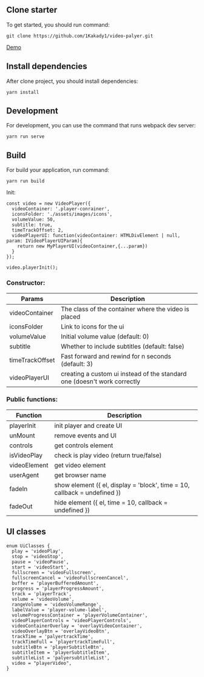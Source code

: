 ## Clone starter

To get started, you should run command:

```shell script
git clone https://github.com/1Kakady1/video-palyer.git
```
[Demo](https://1kakady1.github.io/video-player/)

## Install dependencies

After clone project, you should install dependencies:

```shell script
yarn install
```

## Development

For development, you can use the command that runs webpack dev server:

```shell script
yarn run serve
```

## Build 

For build your application, run command:

```shell script
yarn run build
```

Init:
```
const video = new VideoPlayer({
  videoContainer: '.player-conrainer',
  iconsFolder: './assets/images/icons',
  volumeValue: 50,
  subtitle: true,
  timeTrackOffset: 2,
  videoPlayerUI: function(videoContainer: HTMLDivElement | null, param: IVideoPlayerUIParam){
    return new MyPlayerUI(videoContainer,{...param})
  }
});

video.playerInit();
```
### Constructor:
| Params      | Description |
| ----------- | ----------- |
| videoContainer      | The class of the container where the video is placed |
| iconsFolder      | Link to icons for the ui |
| volumeValue      | Initial volume value (default: 0) |
| subtitle      | Whether to include subtitles (default: false)|
| timeTrackOffset      | Fast forward and rewind for n seconds (default: 3)|
| videoPlayerUI      | creating a custom ui instead of the standard one (doesn't work correctly|

### Public functions:

| Function     | Description |
| ----------- | ----------- |
| playerInit     | init player and create UI |
| unMount     | remove events and UI |
| controls     | get controls element |
| isVideoPlay     | check is play video (return true/false) |
| videoElement    | get video element |
| userAgent     | get browser name |
| fadeIn    | show element ({ el, display = 'block', time = 10, callback = undefined }) |
| fadeOut    |hide element ({ el, time = 10, callback = undefined }) |

## UI classes

```
enum UiClasses {
  play = 'videoPlay',
  stop = 'videoStop',
  pause = 'videoPause',
  start = 'videoStart',
  fullscreen = 'videoFullscreen',
  fullscreenCancel = 'videoFullscreenCancel',
  buffer = 'playerBufferedAmount',
  progress = 'playerProgressAmount',
  track = 'playerTrack',
  volume = 'videoVolume',
  rangeVolume = 'videoVolumeRange',
  labelValue = 'player-volume-label',
  volumeProgressContainer = 'playerVolumeContainer',
  videoPlayerControls = 'videoPlayerControls',
  videoContainerOverlay = 'overlayVideoContainer',
  videoOverlayBtn = 'overlayVideoBtn',
  trackTime = 'palyertrackTime',
  trackTimeFull = 'playertrackTimeFull',
  subtitleBtn = 'playerSubtitleBtn',
  subtitleItem = 'playerSubtitleItem',
  subtitleList = 'palyersubtitleList',
  video = "playerVideo",
}
```
